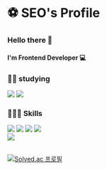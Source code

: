 # ⚽️ SEO's Profile
### Hello there 👋
#### I'm Frontend Developer 💻

### ✍🏻 **studying**

<div>
  <img src="https://img.shields.io/badge/React-61DAFB?style=flat&logo=React&logoColor=white"/>
  <img src="https://img.shields.io/badge/TypeScript-3178C6?style=flat&logo=TypeScript&logoColor=white"/>
</div>

### 🧑🏻‍💻 **Skills**

<div>
  <img src="https://img.shields.io/badge/JavaScript-F7DF1E?style=flat&logo=JavaScript&logoColor=white"/>
  <img src="https://img.shields.io/badge/HTML5-E34F26?style=flat&logo=HTML5&logoColor=white"/>
  <img src="https://img.shields.io/badge/CSS3-1572B6?style=flat&logo=CSS3&logoColor=white"/>
  <img src="https://img.shields.io/badge/PHP-777BB4?style=flat&logo=PHP&logoColor=white"/><br/>
  <img src="https://img.shields.io/badge/MySQL-4479A1?style=flat&logo=MySQL&logoColor=white"/>
</div>
<br/>

[![Solved.ac
프로필](http://mazassumnida.wtf/api/generate_badge?boj=jin_ox)](https://solved.ac/jin_ox)
